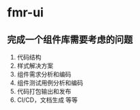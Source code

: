 # fmr-ui

## 完成一个组件库需要考虑的问题

1. 代码结构
2. 样式解决方案
3. 组件需求分析和编码
4. 组件测试用例分析和编码
5. 代码打包输出和发布
6. CI/CD，文档生成 等等
